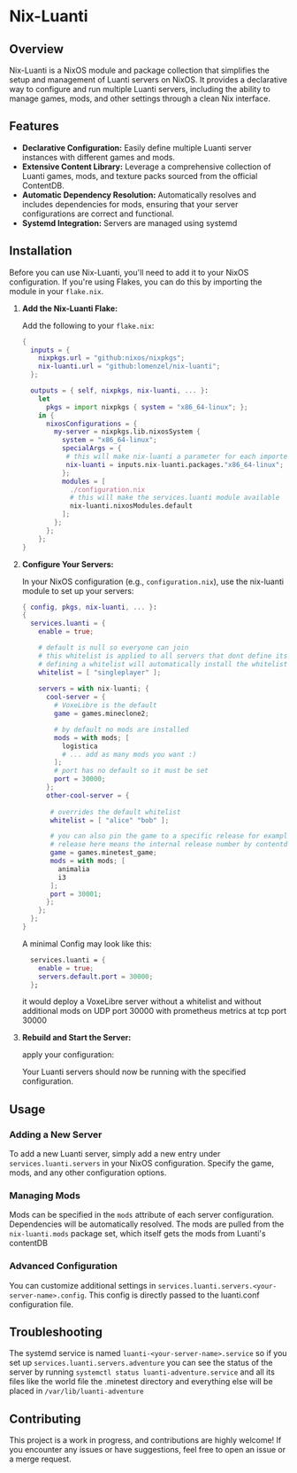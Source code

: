 # Nix-Luanti

## Overview

Nix-Luanti is a NixOS module and package collection that simplifies the setup and management of Luanti servers on NixOS. It provides a declarative way to configure and run multiple Luanti servers, including the ability to manage games, mods, and other settings through a clean Nix interface.

## Features

- **Declarative Configuration:** Easily define multiple Luanti server instances with different games and mods.
- **Extensive Content Library:** Leverage a comprehensive collection of Luanti games, mods, and texture packs sourced from the official ContentDB.
- **Automatic Dependency Resolution:** Automatically resolves and includes dependencies for mods, ensuring that your server configurations are correct and functional.
- **Systemd Integration:** Servers are managed using systemd

## Installation

Before you can use Nix-Luanti, you'll need to add it to your NixOS configuration. If you're using Flakes, you can do this by importing the module in your `flake.nix`.

1. **Add the Nix-Luanti Flake:**

   Add the following to your `flake.nix`:

   ```nix
   {
     inputs = {
       nixpkgs.url = "github:nixos/nixpkgs";
       nix-luanti.url = "github:lomenzel/nix-luanti";
     };

     outputs = { self, nixpkgs, nix-luanti, ... }:
       let
         pkgs = import nixpkgs { system = "x86_64-linux"; };
       in {
         nixosConfigurations = {
           my-server = nixpkgs.lib.nixosSystem {
             system = "x86_64-linux";
             specialArgs = {
              # this will make nix-luanti a parameter for each imported module so you can use nix-luanti.games for example
              nix-luanti = inputs.nix-luanti.packages."x86_64-linux";
             };
             modules = [
               ./configuration.nix
               # this will make the services.luanti module available
               nix-luanti.nixosModules.default
             ];
           };
         };
       };
   }
   ```

2. **Configure Your Servers:**

   In your NixOS configuration (e.g., `configuration.nix`), use the nix-luanti module to set up your servers:

   ```nix
   { config, pkgs, nix-luanti, ... }:
   {
     services.luanti = {
       enable = true;

       # default is null so everyone can join
       # this whitelist is applied to all servers that dont define its own
       # defining a whitelist will automatically install the whitelist mod and overwrite its whitelist.txt file
       whitelist = [ "singleplayer" ];
       
       servers = with nix-luanti; {
         cool-server = {
           # VoxeLibre is the default
           game = games.mineclone2;

           # by default no mods are installed
           mods = with mods; [
             logistica
             # ... add as many mods you want :)
           ];
           # port has no default so it must be set
           port = 30000;
         };
         other-cool-server = {
          
          # overrides the default whitelist
          whitelist = [ "alice" "bob" ];

          # you can also pin the game to a specific release for example games.minetest_game.Minetest."29922"
          # release here means the internal release number by contentdb
          game = games.minetest_game;
          mods = with mods; [
            animalia
            i3
          ];
          port = 30001;
         };
       };
     };
   }
   ```

    A minimal Config may look like this:

      ```nix
        services.luanti = {
          enable = true;
          servers.default.port = 30000;
        };

      ```
    it would deploy a VoxeLibre server without a whitelist and without additional mods on UDP port 30000 with prometheus metrics at tcp port 30000
 
3. **Rebuild and Start the Server:**

   apply your configuration:

   Your Luanti servers should now be running with the specified configuration.

## Usage

### Adding a New Server

To add a new Luanti server, simply add a new entry under `services.luanti.servers` in your NixOS configuration. Specify the game, mods, and any other configuration options.

### Managing Mods

Mods can be specified in the `mods` attribute of each server configuration. Dependencies will be automatically resolved. The mods are pulled from the `nix-luanti.mods` package set, which itself gets the mods from Luanti's contentDB

### Advanced Configuration

You can customize additional settings in `services.luanti.servers.<your-server-name>.config`. This config is directly passed to the luanti.conf configuration file.

## Troubleshooting

The systemd service is named `luanti-<your-server-name>.service` so if you set up `services.luanti.servers.adventure` you can see the status of the server by running `systemctl status luanti-adventure.service` and all its files like the world file the .minetest directory and everything else will be placed in `/var/lib/luanti-adventure`

## Contributing

This project is a work in progress, and contributions are highly welcome! If you encounter any issues or have suggestions, feel free to open an issue or a merge request.